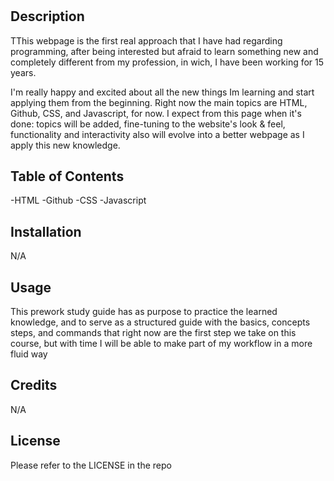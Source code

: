 
# <Prework study guide webpage>

## Description

TThis webpage is the first real approach that  I have had regarding programming, after being interested 
but afraid to learn something new and completely different from my profession, in wich, I have been working for 15 years.

I'm really happy and excited about all the new things Im learning and start applying them from the beginning. Right now the main topics are HTML, Github,  CSS, and  Javascript, for now.
I expect from this page when it's done: topics will be added, fine-tuning to the website's look & feel, functionality and interactivity also will evolve into a better webpage as I apply this new knowledge.



## Table of Contents 

-HTML
-Github
-CSS
-Javascript



## Installation 
N/A

## Usage

This prework study guide  has as purpose  to practice the learned knowledge, and to serve as a  structured guide with the basics, concepts  steps, and  commands that right now are the first step we take on this course, but with time I will be able to make part of my workflow in a more fluid way

## Credits

N/A

## License

Please refer to the LICENSE in the repo

